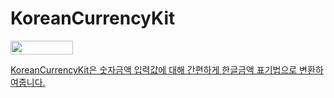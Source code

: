 # KoreanCurrencyKit

<a href="https://www.swift.org/package-manager/"><img src="https://user-images.githubusercontent.com/98959780/226607560-331fcb5d-b7df-4bdd-9913-e6129b286571.jpeg" width=100 height=22>

KoreanCurrencyKit은 숫자금액 입력값에 대해 간편하게 한글금액 표기법으로 변환하여줍니다. 
